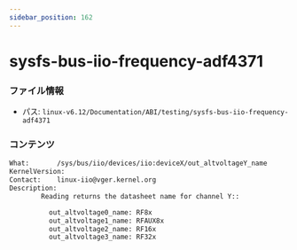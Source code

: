 ```yaml
---
sidebar_position: 162
---
```

# sysfs-bus-iio-frequency-adf4371

### ファイル情報

- パス: `linux-v6.12/Documentation/ABI/testing/sysfs-bus-iio-frequency-adf4371`

### コンテンツ

```txt
What:		/sys/bus/iio/devices/iio:deviceX/out_altvoltageY_name
KernelVersion:
Contact:	linux-iio@vger.kernel.org
Description:
		Reading returns the datasheet name for channel Y::

		  out_altvoltage0_name: RF8x
		  out_altvoltage1_name: RFAUX8x
		  out_altvoltage2_name: RF16x
		  out_altvoltage3_name: RF32x


```
